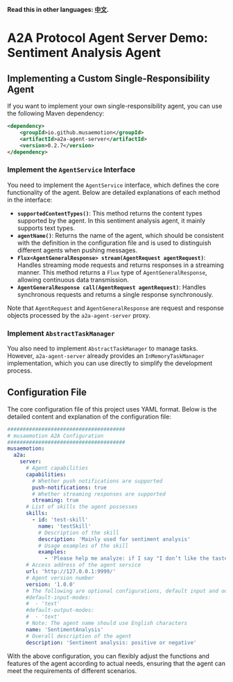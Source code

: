 **Read this in other languages: [中文](README.zh-CN.md).**

# A2A Protocol Agent Server Demo: Sentiment Analysis Agent

## Implementing a Custom Single-Responsibility Agent
If you want to implement your own single-responsibility agent, you can use the following Maven dependency:
```xml
<dependency>
    <groupId>io.github.musaemotion</groupId>
    <artifactId>a2a-agent-server</artifactId>
    <version>0.2.7</version>
</dependency>
```

### Implement the `AgentService` Interface
You need to implement the `AgentService` interface, which defines the core functionality of the agent. Below are detailed explanations of each method in the interface:
- **`supportedContentTypes()`**: This method returns the content types supported by the agent. In this sentiment analysis agent, it mainly supports text types.
- **`agentName()`**: Returns the name of the agent, which should be consistent with the definition in the configuration file and is used to distinguish different agents when pushing messages.
- **`Flux<AgentGeneralResponse> stream(AgentRequest agentRequest)`**: Handles streaming mode requests and returns responses in a streaming manner. This method returns a `Flux` type of `AgentGeneralResponse`, allowing continuous data transmission.
- **`AgentGeneralResponse call(AgentRequest agentRequest)`**: Handles synchronous requests and returns a single response synchronously.

Note that `AgentRequest` and `AgentGeneralResponse` are request and response objects processed by the `a2a-agent-server` proxy.

### Implement `AbstractTaskManager`
You also need to implement `AbstractTaskManager` to manage tasks. However, `a2a-agent-server` already provides an `InMemoryTaskManager` implementation, which you can use directly to simplify the development process.

## Configuration File
The core configuration file of this project uses YAML format. Below is the detailed content and explanation of the configuration file:
```yaml
######################################
# musaemotion A2A Configuration
######################################
musaemotion:
  a2a:
    server:
      # Agent capabilities
      capabilities:
        # Whether push notifications are supported
        push-notifications: true
        # Whether streaming responses are supported
        streaming: true
      # List of skills the agent possesses
      skills:
        - id: 'test-skill'
          name: 'testSkill'
          # Description of the skill
          description: 'Mainly used for sentiment analysis'
          # Usage examples of the skill
          examples:
            - 'Please help me analyze: if I say "I don’t like the taste," does it mean I like it or not?'
      # Access address of the agent service
      url: 'http://127.0.0.1:9999/'
      # Agent version number
      version: '1.0.0'
      # The following are optional configurations, default input and output modes
      #default-input-modes:
      #  - 'text'
      #default-output-modes:
      #  - 'text'
      # Note: The agent name should use English characters
      name: 'SentimentAnalysis'
      # Overall description of the agent
      description: 'Sentiment analysis: positive or negative'
```

With the above configuration, you can flexibly adjust the functions and features of the agent according to actual needs, ensuring that the agent can meet the requirements of different scenarios.